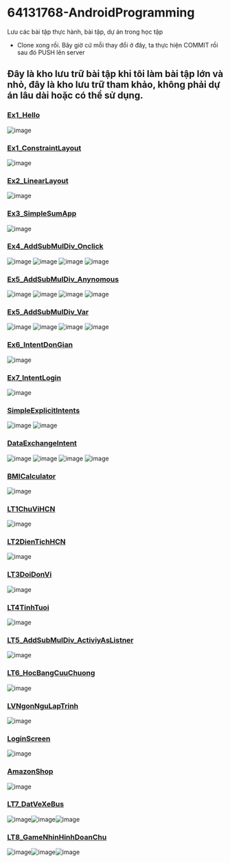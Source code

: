 # 64131768-AndroidProgramming
Lưu các bài tập thực hành, bài tập, dự án trong học tập
- Clone xong rồi. Bây giờ cứ mỗi thay đổi ở đây, ta thực hiện COMMIT rồi sau đó PUSH lên server
  
## Đây là kho lưu trữ bài tập khi tôi làm bài tập lớn và nhỏ, đây là kho lưu trữ tham khảo, không phải dự án lâu dài hoặc có thể sử dụng.

### [Ex1_Hello](https://github.com/buithanhphap/64131768-AndroidProgramming/tree/main/Ex1_Hello)
![image](https://github.com/user-attachments/assets/36cd2bb5-1be4-4630-ac2a-a193dfe2295b)

### [Ex1_ConstraintLayout](https://github.com/buithanhphap/64131768-AndroidProgramming/tree/main/Ex1_ConstraintLayout)
![image](https://github.com/user-attachments/assets/626a335a-0eb1-49f7-995c-51abd96acc68)

### [Ex2_LinearLayout](https://github.com/buithanhphap/64131768-AndroidProgramming/tree/main/Ex2_LinearLayout)
![image](https://github.com/user-attachments/assets/32aed54c-1260-491d-8390-ec4ddd5fa4d3)

### [Ex3_SimpleSumApp](https://github.com/buithanhphap/64131768-AndroidProgramming/tree/main/Ex3_SimpleSumApp)
![image](https://github.com/user-attachments/assets/161e0f20-9665-43b6-9e88-86faf000bc4e)

### [Ex4_AddSubMulDiv_Onclick](https://github.com/buithanhphap/64131768-AndroidProgramming/tree/main/Ex4_AddSubMulDiv_Onclick)
![image](https://github.com/user-attachments/assets/6c9b9f74-bedf-41c7-a1af-1a24853ac69a)
![image](https://github.com/user-attachments/assets/13fb63a5-1a65-442d-8f7f-d6fc8d44a9a0)
![image](https://github.com/user-attachments/assets/a4674bf4-b6a0-4f66-8f28-cec09c8cb0d3)
![image](https://github.com/user-attachments/assets/5472caea-3462-4427-9d09-5ef9977c790e)

### [Ex5_AddSubMulDiv_Anynomous](https://github.com/buithanhphap/64131768-AndroidProgramming/tree/main/Ex5_AddSubMulDiv_Anynomous)
![image](https://github.com/user-attachments/assets/bebd4c51-9363-4e9c-8227-98992af4cb9e)
![image](https://github.com/user-attachments/assets/52a5704f-9f79-4e32-bb20-ad5b3776f4bb)
![image](https://github.com/user-attachments/assets/0c194772-45fd-4429-b50f-a12d24c516ad)
![image](https://github.com/user-attachments/assets/7cde1d95-4fa0-4ec2-b1c0-70e86364dfc3)

### [Ex5_AddSubMulDiv_Var](https://github.com/buithanhphap/64131768-AndroidProgramming/tree/main/Ex5_AddSubMulDiv_Var)
![image](https://github.com/user-attachments/assets/1a1e9659-7d46-4b0d-81af-56fe7203285a)
![image](https://github.com/user-attachments/assets/c5510ae6-cb79-4c71-a578-9f40e0a4375c)
![image](https://github.com/user-attachments/assets/30633878-ac85-4ffe-972e-23ebb615b71d)
![image](https://github.com/user-attachments/assets/2c8b7205-69e0-4f93-aee5-428871703ed0)

### [Ex6_IntentDonGian](https://github.com/buithanhphap/64131768-AndroidProgramming/tree/main/Ex6_IntentDonGian)
![image](https://github.com/user-attachments/assets/8b8dbd56-de70-4e78-8f67-66b2da1d569a)

### [Ex7_IntentLogin](https://github.com/buithanhphap/64131768-AndroidProgramming/tree/main/Ex7_IntentLogin)
![image](https://github.com/user-attachments/assets/9838b251-7101-4991-845c-b15384a65176)

### [SimpleExplicitIntents](https://github.com/buithanhphap/64131768-AndroidProgramming/tree/main/SimpleExplicitIntents)
![image](https://github.com/user-attachments/assets/a5fe80b4-b84a-4485-a469-eb8d67c5b377)
![image](https://github.com/user-attachments/assets/7b7db586-0bc7-4c64-b50e-ef04eb1dd26d)

### [DataExchangeIntent](https://github.com/buithanhphap/64131768-AndroidProgramming/tree/main/DataExchangeIntent)
![image](https://github.com/user-attachments/assets/4176fb5b-77fd-4a56-8137-28e72eeb6579)
![image](https://github.com/user-attachments/assets/5d6694ce-dcec-43c9-9480-5ae718633b85)
![image](https://github.com/user-attachments/assets/f4f79e8d-05f3-4ed5-af78-0399ed58045c)
![image](https://github.com/user-attachments/assets/dcc90e29-c8d8-496c-b6d3-4b1e35b549be)

### [BMICalculator](https://github.com/buithanhphap/64131768-AndroidProgramming/tree/main/BMICalculator)
![image](https://github.com/user-attachments/assets/1880083b-7c44-4f0f-a9fb-2e9b4c442d12)

### [LT1ChuViHCN](https://github.com/buithanhphap/64131768-AndroidProgramming/tree/main/LT1ChuViHCN)
![image](https://github.com/user-attachments/assets/53e14a72-bcbd-41e8-814c-96330db70560)

### [LT2DienTichHCN](https://github.com/buithanhphap/64131768-AndroidProgramming/tree/main/LT2DienTichHCN)
![image](https://github.com/user-attachments/assets/52c3623c-c1d5-4b95-9eb4-704da9b72d47)

### [LT3DoiDonVi](https://github.com/buithanhphap/64131768-AndroidProgramming/tree/main/LT3DoiDonVi)
![image](https://github.com/user-attachments/assets/55e7a272-6120-4558-ad88-261da9ed4399)

### [LT4TinhTuoi](https://github.com/buithanhphap/64131768-AndroidProgramming/tree/main/LT4TinhTuoi)
![image](https://github.com/user-attachments/assets/4d7e2aa2-4f97-49b8-ab74-ddc4c1c6b23f)

### [LT5_AddSubMulDiv_ActiviyAsListner](https://github.com/buithanhphap/64131768-AndroidProgramming/tree/main/LT5_AddSubMulDiv_ActiviyAsListner)
![image](https://github.com/user-attachments/assets/19a3599d-600b-41c4-9fa3-d246553ca4c6)

### [LT6_HocBangCuuChuong](https://github.com/buithanhphap/64131768-AndroidProgramming/tree/main/LT6_HocBangCuuChuong)
![image](https://github.com/user-attachments/assets/9919e169-2236-448c-94a4-03cfa8030bcb)

### [LVNgonNguLapTrinh](https://github.com/buithanhphap/64131768-AndroidProgramming/tree/main/LVNgonNguLapTrinh)
![image](https://github.com/user-attachments/assets/8a12c6ed-87bf-4a61-b697-a15f6218de60)

### [LoginScreen](https://github.com/buithanhphap/64131768-AndroidProgramming/tree/main/LoginScreen)
![image](https://github.com/user-attachments/assets/624d794a-88e4-4fe7-b991-b4214b56d573)

### [AmazonShop](https://github.com/buithanhphap/64131768-AndroidProgramming/tree/main/AmazonShop)
![image](https://github.com/user-attachments/assets/1668fd24-3646-4470-bc4f-d19dc8492e64)

### [LT7_DatVeXeBus](https://github.com/buithanhphap/64131768-AndroidProgramming/tree/main/LT7_DatVeXeBus)
![image](https://github.com/user-attachments/assets/1d81073c-7e2d-41db-bc21-294f68531c2c)![image](https://github.com/user-attachments/assets/f5d76d4e-6079-4090-aac7-b2094c343588)![image](https://github.com/user-attachments/assets/b87e8f62-3ea0-470b-b3db-46a7aabf4b36)

### [LT8_GameNhinHinhDoanChu](https://github.com/buithanhphap/64131768-AndroidProgramming/tree/main/LT8_GameNhinHinhDoanChu)
![image](https://github.com/user-attachments/assets/229f9b11-b7a9-444a-ad9f-775c824cf3d9)![image](https://github.com/user-attachments/assets/1cd2457f-b3fe-49a5-b0de-5c7974cbd181)![image](https://github.com/user-attachments/assets/5f7a3e65-c609-4ec4-8572-7038d489acc2)










































